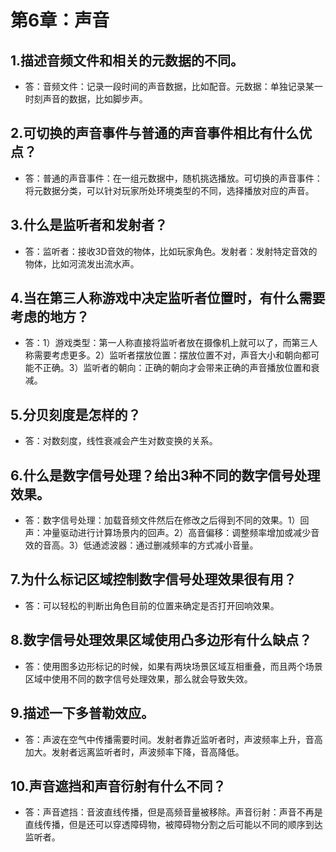 # 第6章：声音
## 1.描述音频文件和相关的元数据的不同。
- 答：音频文件：记录一段时间的声音数据，比如配音。元数据：单独记录某一时刻声音的数据，比如脚步声。
## 2.可切换的声音事件与普通的声音事件相比有什么优点？
- 答：普通的声音事件：在一组元数据中，随机挑选播放。可切换的声音事件：将元数据分类，可以针对玩家所处环境类型的不同，选择播放对应的声音。
## 3.什么是监听者和发射者？
- 答：监听者：接收3D音效的物体，比如玩家角色。发射者：发射特定音效的物体，比如河流发出流水声。
## 4.当在第三人称游戏中决定监听者位置时，有什么需要考虑的地方？
- 答：1）游戏类型：第一人称直接将监听者放在摄像机上就可以了，而第三人称需要考虑更多。2）监听者摆放位置：摆放位置不对，声音大小和朝向都可能不正确。3）监听者的朝向：正确的朝向才会带来正确的声音播放位置和衰减。
## 5.分贝刻度是怎样的？
- 答：对数刻度，线性衰减会产生对数变换的关系。
## 6.什么是数字信号处理？给出3种不同的数字信号处理效果。
- 答：数字信号处理：加载音频文件然后在修改之后得到不同的效果。1）回声：冲量驱动进行计算场景内的回声。2）高音偏移：调整频率增加或减少音效的音高。3）低通滤波器：通过删减频率的方式减小音量。
## 7.为什么标记区域控制数字信号处理效果很有用？
- 答：可以轻松的判断出角色目前的位置来确定是否打开回响效果。
## 8.数字信号处理效果区域使用凸多边形有什么缺点？
- 答：使用图多边形标记的时候，如果有两块场景区域互相重叠，而且两个场景区域中使用不同的数字信号处理效果，那么就会导致失效。
## 9.描述一下多普勒效应。
- 答：声波在空气中传播需要时间。发射者靠近监听者时，声波频率上升，音高加大。发射者远离监听者时，声波频率下降，音高降低。
## 10.声音遮挡和声音衍射有什么不同？
- 答：声音遮挡：音波直线传播，但是高频音量被移除。声音衍射：声音不再是直线传播，但是还可以穿透障碍物，被障碍物分割之后可能以不同的顺序到达监听者。
  